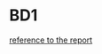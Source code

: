 # BD1
[reference to the report](https://docs.google.com/document/d/1mBnLbRKJayJC82vuCFrE3ot3vdKtmKChoviOWRGdoN0/edit?usp=sharing)
